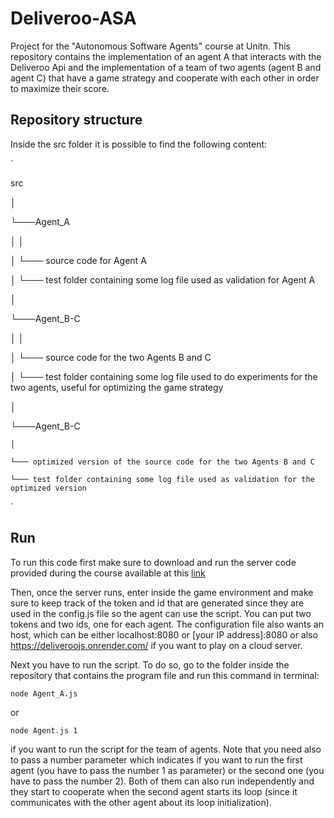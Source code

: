 # Deliveroo-ASA

Project for the "Autonomous Software Agents" course at Unitn. This repository contains the implementation of an agent A that interacts with the Deliveroo Api and the implementation of a team of two agents (agent B and agent C) that have a game strategy and cooperate with each other in order to maximize their score.

## Repository structure
Inside the src folder it is possible to find the following content:

`

src

│

└───Agent_A

│   │

│   └─── source code for Agent A

│   └─── test folder containing some log file used as validation for Agent A

│   

└───Agent_B-C

│   │

│   └─── source code for the two Agents B and C

│   └─── test folder containing some log file used to do experiments for the two agents, useful for optimizing the game strategy

│

└───Agent_B-C

    │
    
    └─── optimized version of the source code for the two Agents B and C
    
    └─── test folder containing some log file used as validation for the optimized version
    
`

## Run

To run this code first make sure to download and run the server code provided during the course available at this [link](https://github.com/unitn-ASA/Deliveroo.js) 

Then, once the server runs, enter inside the game environment and make sure to keep track of the token and id that are generated since they are used in the config.js file so the agent can use the script. You can put two tokens and two ids, one for each agent. The configuration file also wants an host, which can be either localhost:8080 or [your IP address]:8080 or also https://deliveroojs.onrender.com/ if you want to play on a cloud server.

Next you have to run the script. To do so, go to the folder inside the repository that contains the program file and run this command in terminal:

`node Agent_A.js`

or

`node Agent.js 1`

if you want to run the script for the team of agents. Note that you need also to pass a number parameter which indicates if you want to run the first agent (you have to pass the number 1 as parameter) or the second one (you have to pass the number 2). Both of them can also run independently and they start to cooperate when the second agent starts its loop (since it communicates with the other agent about its loop initialization).
